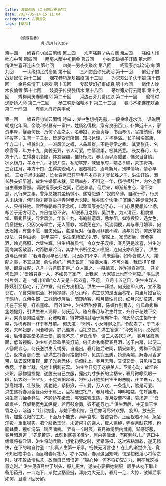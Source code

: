 ```yaml
---
title: 浪蝶偷香（二十四回更新完）
date: 2017-05-14 15:11:04
categories: 古典武俠
tags: [草榴]
---
```

          《浪蝶偷香》
                    明·风月轩入玄子
第一回　　娇春月初试云雨情
第二回　　欢声骚惹丫头心慌
第三回　　骚妇人倾吐心中苦
第四回　　两房人暗中初相会
第五回　　小妹识破嫂子奸情
第六回　　俏洪生喜开连床会
第七回　　四美一男夜夜聚欢
第八回　　杨富康京城治心病
第九回　　一认缘约比试高低
第十回　　三人酣战你死我活
第十一回　　俏公子酣战娇奴忙
第十二回　　烟花巷巧逢矫媚娘
第十三回　　为求欢公子认干娘
第十四回　　金丹催情干儿寻欢
第十五回　　梦影梦幻好事成真
第十六回　　俏佳人妙术夜偷香
第十七回　　妓婆子传授强精术
第十八回　　茅堆旁又行云雨事
第十九回　　秀梅闺房春情难抑
第二十回　　河边石旁几番红浪
第二十一回　　偷情时送断娇人命
第二十二回　　杨三魂断强精术下
第二十三回　　春心不移连床欢会
第二十四回　　有情人终将美事成

第一回　　娇春月初试云雨情
诗曰：
梦中色想机先露，一段良缘逐水流。
话说明朝成化年间，金陵和兴县有一富户，姓杨名得根，家有良田百亩，仆婢近十人，家资丰厚，娶妻何氏，乃何子高之女，名春娘，贤淑贞静，书画琴词，官技绣伧，样样拔卒，生育一子三女，皆是受母所训，知书达理，才华横溢。
长子唤名富康，年方二十，相貌出众，一派风流之概，人品超群，不是寻常之辈。
其妻张氏，名唤雪萍，年方十九，美貌无双，令人可爱，性情温柔，极其贤慧。
长女春月，年方十八，生得身肌袅娜，体态翩翩，惟怀标海，春山而以眉颦皱，憔双目含情。
次女粉月，年方十六，才貌并佳，私想欢狎，兼通乐府，暗念关瞧，灵宝将葫。
三女红月，年方十四，生得美貌动人，脸若桃花，眉弯新月，别样情场，情心早织。
三女子尚未婚配，长女春月已在早年与本县秀才吴长胜之子，洪生订婚，因长胜夫妇早逝，故洪生婚事未就，延期举办，不料这一年，杨得根辞世，内外之事自由春娘管照。
再说富康夫妇之间，百般和谐，但后来，却渐渐生心，常不如意，凡行床之事，雪萍总嫌其尘柄微小，遂常怨道：“奴的命薄，自嫁于你，行房从未快活，何时你才能将尘柄弄得粗大长硬。我亦图个快活。”
富康亦甚觉愧对夫人，只得任她。雪萍每朝每日常念叨，以致富康亦动了心，一门心思要想长尘柄，却苦于无方可治，终日惶恐不安。
却说春月之婿，吴洪生，为人清正，相貌堂堂，眉秀目狻，异常风流，年仅十九，有翰赫遗风，恁龙阳，如漆投胶，遇女色，倒窟拔蛇，只因父母早亡，无人管教，常浪荡在外。风流倜傥，其与春月婚事，何氏迟推，有些不愿，自夫死后，愈是反对，但春月非他不嫁，顽与对抗，何氏拿她没法，只得由她。
是年端午，洪生来杨家送礼节，宴席上，家宾团坐，佳肴美酒，烛光高照，六壁生辉，洪生相貌质气，令众女子叹啧，春月更是欢喜，洪生时而向宾客敬酒，时而触景吟诗，其才气令所坐之人啧服，连何氏亦叹服了。
洪生道与岳母道：“我与春月早已订亲，只因家门不幸，尚未迎娶，如今皆成大人，婚配之事，不宜过迟，愈快愈好。”
何氏说道：“婚姻大事，不可久推，我已择了佳期，即将成配，八月十五月圆正是。”
众人闻之，一降惊喜，连连道喜道贺。
只听何氏道：“爱婿只身一人，不如典了家产，上我家，大家彼此也有个照应。”
洪生思忖片刻，道：“婿儿听命”众人又是一阵欢喜，不题。
八月十五这日，洪生由媒人陈姨引至杨宅，行至中堂。何氏方出相见，洪生一一拜过。何氏随即入内，宜不邀邻右，丫鬟秀媚供酒，杯倾禄醪，杀尽山珍，洪生饮的是玉面桃花，内里月娘官妆于鹊桥，立侍牛郎，二妹悄步屏后，暗窥娇客，粉月情性愈炽，红月兴动莫遇，何氏在于洞房，打点筵席。
再外堂中，洪生酒酣停箸，陈姨作别而去，何氏命秀梅盏烛提灯，引洪生进人洞房，何氏迎入，随令春月与洪生并立，齐齐于花烛下交拜，果真是男胜潘安，女赛昭君，待婢秀梅斟酒于鸳鸯杯中，何氏命洪生接杯于席，秀梅再斟一杯于春月前。
何氏道：“贤婿，小女薄柳之质，令配君子，于飞永效，夫琴妇瑟，同谐和调，梦兆熊罴，百礼悠昌。”
洪生答道：“今效鸾凤，必光前袷，后侍奉高堂多蒙垂爱，感激不忘。”
何氏命毕，请二人各饮之杯。
春月降霞满面，低首视胸，洪生红光盈盈吊笑灯前，何氏命秀梅贺春月酒，送于内房，以便二人畅叙谈心，何氏送洪生入绣房，自退出，春月随后进闺，情兴如炽，秀梅不能留住，返掩香扉而去，那洪生将春月搂抱怀中，见窈窕玉质，娇羞柔媚，解春月香罗带，除去翠环宝钗，卸了光身赤体，斜倚枕上，春月无奈，又惊又爱，只见檀口温香腮，半推半就，凭他尘柄刺花蕊。
洪生今日见了这般美人。不觉心动，故淫兴火炽，厥物逗捏提，遂脱去自己衣服，露出九寸多长的尘柄来，春月微睁凤眼一瞅，偌大的一件宝贝，不觉害怕起来，洪生分开她那白生生的两腿，往里瞧去，见那高堆堆，壮鼓鼓，紫艳艳，紧揪揪，千人爱，万人欢，一条缝儿，煞是可爱。
洪生遂将春月金篷两分于肩上，尘柄硬进牝户。春月难受，呻吟哈嗟，忙呼痛疼，洪生奋力抽叠莽进，不顾娇花嫩蕊，哪管摧残玉质，春月受苦不堪，哀求道：“吾郎慢些，容奴稍宽免其纵提，若再鼓余勇，奴不能忍也。”
洪生酒后，并无惜玉怜香之心，暗道：“趁此初逢，与她下些利害，日后亦可尽兴欢狎。
旋即，放去狂情，加些龙阳的工夫，下面万不能支，声声哀求，苦苦哀怜，上面视若不闻，急急浑投，重重狠实，把个肢嫩玉体，未遭闪寸的娆人，缠人鸳绅，弄得月缺花残，粉腮蜂黄，猩红涓涓，喘声喃喃。
弄有一个时辰，春月微觉屄内滑润，渐感舒服，春月暗想道：“先前苦楚，此刻到底美多苦少，屄内美津津，有爽利味儿。”
遂口中缓缓将有淫语，洪生将动兵骁，想牝初狎之时，紧紧滞扣，这次液粘滑软，遂无畅快，在下的暗自忖道：“此真人生第一乐事，畅快无可言也！
在上的渐觉少允，竟不知已物中合，而反增春月牝大，亦不完局，春月这回知味，恨是初微淫心将萌之时，犹不敢放情纵意，故而自已暗恨道：“狠心种，何不将初交之力，用在我这得意之时。”
洪生见春月尝了甜头，瘾儿更大，遂决心要把她制服，顺手从枕下取出备用药丹，一口吃下，渐觉尘柄坚挺，浑身力大无比，春月一见，大惊，欲知后事如何，且看下回分解。